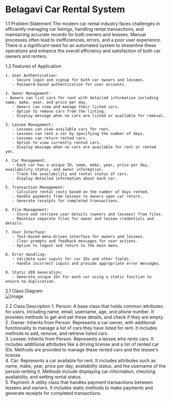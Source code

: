 # Belagavi Car Rental System


1.1	Problem Statement
    The modern car rental industry faces challenges in efficiently managing car listings, handling rental transactions, and maintaining accurate records for both owners 
    and lessees. Manual processes often lead to inefficiencies, errors, and a poor user experience. There is a significant need for an automated system to streamline 
    these operations and enhance the overall efficiency and satisfaction of both car owners and renters.


1.2	Features of Application

    1. User Authentication:
       - Secure login and signup for both car owners and lessees.
       - Password-based authentication for user accounts.
    
    2. Owner Management:
    - Owners can list cars for rent with detailed information including name, make, year, and price per day.
       - Owners can view and manage their listed cars.
       - Option to remove cars from the listing.
       - Display message when no cars are listed or available for removal.
    
    3. Lessee Management:
       - Lessees can view available cars for rent.
       - Lessees can rent a car by specifying the number of days.
       - Lessees can return rented cars.
       - Option to view currently rented cars.
       - Display message when no cars are available for rent or rented yet.
    
    4. Car Management:
       - Each car has a unique ID, name, make, year, price per day, availability status, and owner information.
       - Track the availability and rental status of cars.
       - Display detailed information about each car.
    
    5. Transaction Management:
       - Calculate rental costs based on the number of days rented.
       - Handle payments from lessees to owners upon car return.
       - Generate receipts for completed transactions.
    
    6. File Management:
       - Store and retrieve user details (owners and lessees) from files.
       - Maintain separate files for owner and lessee credentials and details.
    
    7. User Interface:
       - Text-based menu-driven interface for owners and lessees.
       - Clear prompts and feedback messages for user actions.
       - Option to logout and return to the main menu.
    
    8. Error Handling:
       - Validate user inputs for car IDs and other fields.
       - Handle incorrect inputs and provide appropriate error messages.
    
    9. Static UID Generation:
       - Generate unique IDs for each car using a static function to ensure no duplication.


2.1	Class Diagram
<br>
![image](https://github.com/user-attachments/assets/991cba42-9054-4c9e-a8ce-de4d653d4ff2)


2.2 Class Description
    1. Person:
        A base class that holds common attributes for users, including name, email, username, age, and phone number. It provides methods to get and set these details, 
        and check if they are empty. <br />
    2. Owner:
        Inherits from Person. Represents a car owner, with additional functionality to manage a list of cars they have listed for rent. It includes methods to add, remove,
        and retrieve listed cars. <br />
    3. Lessee:
        Inherits from Person. Represents a lessee who rents cars. It includes additional attributes like a driving license and a list of rented car IDs. Methods are provided
        to manage these rented cars and the lessee's license. <br />
    4. Car:
        Represents a car available for rent. It includes attributes such as name, make, year, price per day, availability status, and the username of the person renting it. 
        Methods include displaying car information, checking availability, and setting rental status. <br />
    5. Payment:
        A utility class that handles payment transactions between lessees and owners. It includes static methods to make payments and generate receipts for completed 
        transactions. <br />
